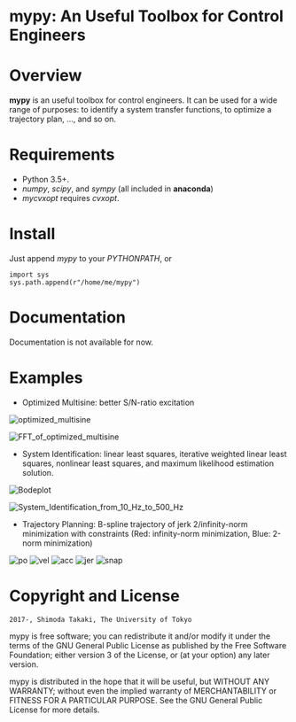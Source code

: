 **mypy**: An Useful Toolbox for Control Engineers 
======

Overview
========

**mypy** is an useful toolbox for control engineers.
It can be used for a wide range of purposes: to identify a system transfer functions, to optimize a trajectory plan, ..., and so on.

Requirements
============

* Python 3.5+.
* *numpy*, *scipy*, and *sympy* (all included in **anaconda**)
* *mycvxopt* requires *cvxopt*.

Install
=======
Just append *mypy* to your *PYTHONPATH*, or

	import sys
	sys.path.append(r"/home/me/mypy")

Documentation
=============

Documentation is not available for now.

Examples
=============

* Optimized Multisine: better S/N-ratio excitation 

![optimized_multisine](images/optimized_multisine.jpg)

![FFT_of_optimized_multisine](images/FFT_of_optimized_multisine.jpg)

* System Identification: linear least squares, iterative weighted linear least squares, nonlinear least squares,  and maximum likelihood estimation solution. 

![Bodeplot](images/Bodeplot.jpg)

![System_Identification_from_10_Hz_to_500_Hz](images/System_Identification_from_10_Hz_to_500_Hz.jpg)

* Trajectory Planning: B-spline trajectory of jerk 2/infinity-norm minimization with constraints (Red: infinity-norm minimization, Blue: 2-norm minimization)

![po](images/Position.png)
![vel](images/Velocity.png)
![acc](images/Acceleration.png)
![jer](images/Jerk.png)
![snap](images/Snap.png)


Copyright and License
=============

	2017-, Shimoda Takaki, The University of Tokyo

mypy is free software; you can redistribute it and/or modify it under the terms of the GNU General Public License as published by the Free Software Foundation; either version 3 of the License, or (at your option) any later version.

mypy is distributed in the hope that it will be useful, but WITHOUT ANY WARRANTY; without even the implied warranty of MERCHANTABILITY or FITNESS FOR A PARTICULAR PURPOSE. See the GNU General Public License for more details.

